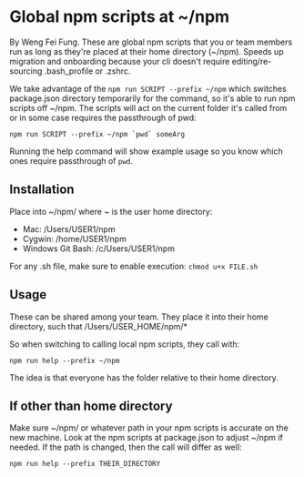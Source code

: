 # Global npm scripts at ~/npm

By Weng Fei Fung. These are global npm scripts that you or team members run as long as they're placed at their home directory (~/npm). Speeds up migration and onboarding because your cli doesn't require editing/re-sourcing .bash_profile or .zshrc.

We take advantage of the `npm run SCRIPT --prefix ~/npm` which switches package.json directory temporarily for the command, so it's able to run npm scripts off ~/npm. The scripts will act on the current folder it's called from or in some case requires the passthrough of pwd:
```
npm run SCRIPT --prefix ~/npm `pwd` someArg
```

Running the help command will show example usage so you know which ones require passthrough of `pwd`.

## Installation

Place into ~/npm/ where ~ is the user home directory:
- Mac: /Users/USER1/npm
- Cygwin: /home/USER1/npm
- Windows Git Bash: /c/Users/USER1/npm

For any .sh file, make sure to enable execution: `chmod u+x FILE.sh`

## Usage

These can be shared among your team. They place it into their home directory, such that /Users/USER_HOME/npm/*

So when switching to calling local npm scripts, they call with:
```
npm run help --prefix ~/npm
```

The idea is that everyone has the folder relative to their home directory.

## If other than home directory

Make sure ~/npm/ or whatever path in your npm scripts is accurate on the new machine. Look at the npm scripts at package.json to adjust ~/npm if needed. If the path is changed, then the call will differ as well:
```
npm run help --prefix THEIR_DIRECTORY
```